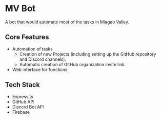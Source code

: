 # MV Bot

A bot that would automate most of the tasks in Miagao Valley.

## Core Features

-   Automation of tasks
    -   Creation of new Projects (including setting up the GitHub repository and Discord channels).
    -   Automatic creation of GitHub organization invite link.
-   Web interface for functions

## Tech Stack

-   Express.js
-   GitHub API
-   Discord Bot API
-   Firebase
